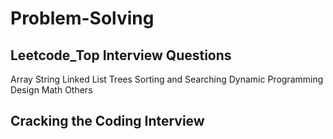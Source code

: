 # Problem-Solving

## Leetcode_Top Interview Questions
Array 
String
Linked List
Trees
Sorting and Searching
Dynamic Programming
Design
Math
Others

## Cracking the Coding Interview
